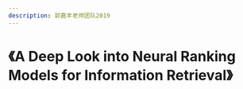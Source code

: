 ```yaml
---
description: 郭嘉丰老师团队2019
---
```


# 《A Deep Look into Neural Ranking Models for Information Retrieval》

